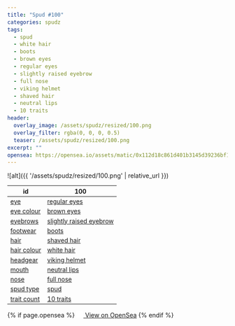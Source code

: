 ```yaml
---
title: "Spud #100"
categories: spudz
tags:
  - spud
  - white hair
  - boots
  - brown eyes
  - regular eyes
  - slightly raised eyebrow
  - full nose
  - viking helmet
  - shaved hair
  - neutral lips
  - 10 traits
header:
  overlay_image: /assets/spudz/resized/100.png
  overlay_filter: rgba(0, 0, 0, 0.5)
  teaser: /assets/spudz/resized/100.png
excerpt: ""
opensea: https://opensea.io/assets/matic/0x112d18c861d401b3145d39236bf149f01e18beed/100
---
```

![alt]({{ '/assets/spudz/resized/100.png' | relative_url }})

| id | 100 |
|-|-|
| <a href="/traits/eye/#trait-type">eye</a> | <a href="/traits/eye/regular-eyes/1/#trait">regular eyes</a> |
| <a href="/traits/eye-colour/#trait-type">eye colour</a> | <a href="/traits/eye-colour/brown-eyes/1/#trait">brown eyes</a> |
| <a href="/traits/eyebrows/#trait-type">eyebrows</a> | <a href="/traits/eyebrows/slightly-raised-eyebrow/1/#trait">slightly raised eyebrow</a> |
| <a href="/traits/footwear/#trait-type">footwear</a> | <a href="/traits/footwear/boots/1/#trait">boots</a> |
| <a href="/traits/hair/#trait-type">hair</a> | <a href="/traits/hair/shaved-hair/1/#trait">shaved hair</a> |
| <a href="/traits/hair-colour/#trait-type">hair colour</a> | <a href="/traits/hair-colour/white-hair/1/#trait">white hair</a> |
| <a href="/traits/headgear/#trait-type">headgear</a> | <a href="/traits/headgear/viking-helmet/1/#trait">viking helmet</a> |
| <a href="/traits/mouth/#trait-type">mouth</a> | <a href="/traits/mouth/neutral-lips/1/#trait">neutral lips</a> |
| <a href="/traits/nose/#trait-type">nose</a> | <a href="/traits/nose/full-nose/1/#trait">full nose</a> |
| <a href="/traits/spud-type/#trait-type">spud type</a> | <a href="/traits/spud-type/spud/1/#trait">spud</a> |
| <a href="/traits/trait-count/#trait-type">trait count</a> | <a href="/traits/trait-count/10-traits/1/#trait">10 traits</a> |

{% if page.opensea %}
<a href="{{page.opensea}}" class="btn btn--info" onclick="window.open(this.href, '_blank'); return false;"><img src="/assets/images/opensea.svg" width="16px"><span>  View on OpenSea</span></a>
{% endif %}
